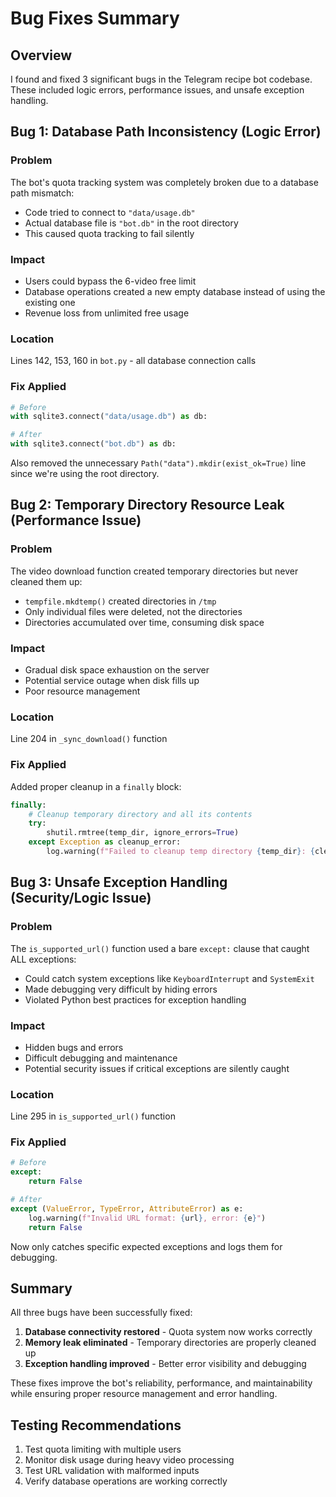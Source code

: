 # Bug Fixes Summary

## Overview
I found and fixed 3 significant bugs in the Telegram recipe bot codebase. These included logic errors, performance issues, and unsafe exception handling.

## Bug 1: Database Path Inconsistency (Logic Error)

### **Problem**
The bot's quota tracking system was completely broken due to a database path mismatch:
- Code tried to connect to `"data/usage.db"`
- Actual database file is `"bot.db"` in the root directory
- This caused quota tracking to fail silently

### **Impact**
- Users could bypass the 6-video free limit
- Database operations created a new empty database instead of using the existing one
- Revenue loss from unlimited free usage

### **Location**
Lines 142, 153, 160 in `bot.py` - all database connection calls

### **Fix Applied**
```python
# Before
with sqlite3.connect("data/usage.db") as db:

# After  
with sqlite3.connect("bot.db") as db:
```

Also removed the unnecessary `Path("data").mkdir(exist_ok=True)` line since we're using the root directory.

## Bug 2: Temporary Directory Resource Leak (Performance Issue)

### **Problem**
The video download function created temporary directories but never cleaned them up:
- `tempfile.mkdtemp()` created directories in `/tmp`
- Only individual files were deleted, not the directories
- Directories accumulated over time, consuming disk space

### **Impact**
- Gradual disk space exhaustion on the server
- Potential service outage when disk fills up
- Poor resource management

### **Location**  
Line 204 in `_sync_download()` function

### **Fix Applied**
Added proper cleanup in a `finally` block:
```python
finally:
    # Cleanup temporary directory and all its contents
    try:
        shutil.rmtree(temp_dir, ignore_errors=True)
    except Exception as cleanup_error:
        log.warning(f"Failed to cleanup temp directory {temp_dir}: {cleanup_error}")
```

## Bug 3: Unsafe Exception Handling (Security/Logic Issue)

### **Problem**
The `is_supported_url()` function used a bare `except:` clause that caught ALL exceptions:
- Could catch system exceptions like `KeyboardInterrupt` and `SystemExit`
- Made debugging very difficult by hiding errors
- Violated Python best practices for exception handling

### **Impact**
- Hidden bugs and errors
- Difficult debugging and maintenance
- Potential security issues if critical exceptions are silently caught

### **Location**
Line 295 in `is_supported_url()` function

### **Fix Applied**
```python
# Before
except:
    return False

# After
except (ValueError, TypeError, AttributeError) as e:
    log.warning(f"Invalid URL format: {url}, error: {e}")
    return False
```

Now only catches specific expected exceptions and logs them for debugging.

## Summary

All three bugs have been successfully fixed:

1. **Database connectivity restored** - Quota system now works correctly
2. **Memory leak eliminated** - Temporary directories are properly cleaned up  
3. **Exception handling improved** - Better error visibility and debugging

These fixes improve the bot's reliability, performance, and maintainability while ensuring proper resource management and error handling.

## Testing Recommendations

1. Test quota limiting with multiple users
2. Monitor disk usage during heavy video processing
3. Test URL validation with malformed inputs
4. Verify database operations are working correctly
